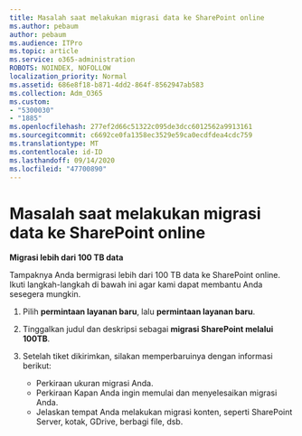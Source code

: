 ```yaml
---
title: Masalah saat melakukan migrasi data ke SharePoint online
ms.author: pebaum
author: pebaum
ms.audience: ITPro
ms.topic: article
ms.service: o365-administration
ROBOTS: NOINDEX, NOFOLLOW
localization_priority: Normal
ms.assetid: 686e8f18-b871-4dd2-864f-8562947ab583
ms.collection: Adm_O365
ms.custom:
- "5300030"
- "1885"
ms.openlocfilehash: 277ef2d66c51322c095de3dcc6012562a9913161
ms.sourcegitcommit: c6692ce0fa1358ec3529e59ca0ecdfdea4cdc759
ms.translationtype: MT
ms.contentlocale: id-ID
ms.lasthandoff: 09/14/2020
ms.locfileid: "47700890"
---
```

# <a name="issues-while-migrating-data-to-sharepoint-online"></a>Masalah saat melakukan migrasi data ke SharePoint online

**Migrasi lebih dari 100 TB data**

Tampaknya Anda bermigrasi lebih dari 100 TB data ke SharePoint online. Ikuti langkah-langkah di bawah ini agar kami dapat membantu Anda sesegera mungkin. 

1. Pilih **permintaan layanan baru**, lalu **permintaan layanan baru**. 
2. Tinggalkan judul dan deskripsi sebagai **migrasi SharePoint melalui 100TB**.
3. Setelah tiket dikirimkan, silakan memperbaruinya dengan informasi berikut: 

    - Perkiraan ukuran migrasi Anda.
    - Perkiraan Kapan Anda ingin memulai dan menyelesaikan migrasi Anda.
    - Jelaskan tempat Anda melakukan migrasi konten, seperti SharePoint Server, kotak, GDrive, berbagi file, dsb.
